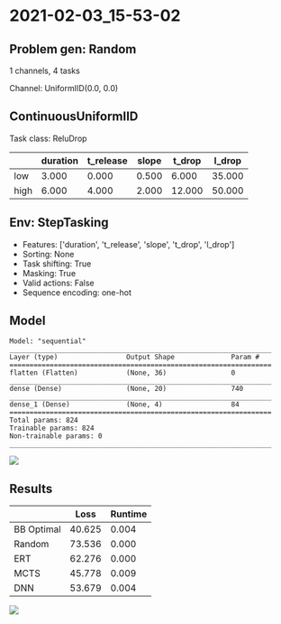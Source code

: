# 2021-02-03_15-53-02

Problem gen: Random
---
1 channels, 4 tasks

Channel: UniformIID(0.0, 0.0)

ContinuousUniformIID
---
Task class: ReluDrop

|      |   duration |   t_release |   slope |   t_drop |   l_drop |
|------|------------|-------------|---------|----------|----------|
| low  |      3.000 |       0.000 |   0.500 |    6.000 |   35.000 |
| high |      6.000 |       4.000 |   2.000 |   12.000 |   50.000 |

Env: StepTasking
---

- Features: ['duration', 't_release', 'slope', 't_drop', 'l_drop']
- Sorting: None
- Task shifting: True
- Masking: True
- Valid actions: False
- Sequence encoding: one-hot

Model 
---
```
Model: "sequential"
_________________________________________________________________
Layer (type)                 Output Shape              Param #   
=================================================================
flatten (Flatten)            (None, 36)                0         
_________________________________________________________________
dense (Dense)                (None, 20)                740       
_________________________________________________________________
dense_1 (Dense)              (None, 4)                 84        
=================================================================
Total params: 824
Trainable params: 824
Non-trainable params: 0
_________________________________________________________________
```

![](../images/temp/2021-02-03_15-53-02_train.png)

Results
---

|            |   Loss |   Runtime |
|------------|--------|-----------|
| BB Optimal | 40.625 |     0.004 |
| Random     | 73.536 |     0.000 |
| ERT        | 62.276 |     0.000 |
| MCTS       | 45.778 |     0.009 |
| DNN        | 53.679 |     0.004 |

![](../images/temp/2021-02-03_15-53-02.png)

